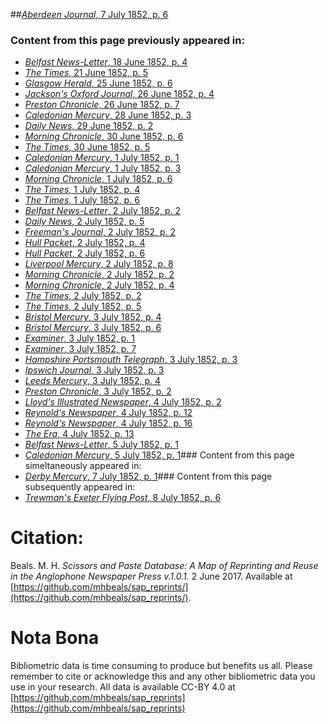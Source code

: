 ##[*Aberdeen Journal*, 7 July 1852, p. 6](https://mhbeals.github.io/sap_html/Aberdeen-Journal/Aberdeen-Journal-7-July-1852-p-6)

### Content from this page previously appeared in:
+ [*Belfast News-Letter*, 18 June 1852, p. 4](https://mhbeals.github.io/sap_html/Belfast-News-Letter/Belfast-News-Letter-18-June-1852-p-4)
+ [*The Times*, 21 June 1852, p. 5](https://mhbeals.github.io/sap_html/The-Times/The-Times-21-June-1852-p-5)
+ [*Glasgow Herald*, 25 June 1852, p. 6](https://mhbeals.github.io/sap_html/Glasgow-Herald/Glasgow-Herald-25-June-1852-p-6)
+ [*Jackson's Oxford Journal*, 26 June 1852, p. 4](https://mhbeals.github.io/sap_html/Jackson's-Oxford-Journal/Jackson's-Oxford-Journal-26-June-1852-p-4)
+ [*Preston Chronicle*, 26 June 1852, p. 7](https://mhbeals.github.io/sap_html/Preston-Chronicle/Preston-Chronicle-26-June-1852-p-7)
+ [*Caledonian Mercury*, 28 June 1852, p. 3](https://mhbeals.github.io/sap_html/Caledonian-Mercury/Caledonian-Mercury-28-June-1852-p-3)
+ [*Daily News*, 29 June 1852, p. 2](https://mhbeals.github.io/sap_html/Daily-News/Daily-News-29-June-1852-p-2)
+ [*Morning Chronicle*, 30 June 1852, p. 6](https://mhbeals.github.io/sap_html/Morning-Chronicle/Morning-Chronicle-30-June-1852-p-6)
+ [*The Times*, 30 June 1852, p. 5](https://mhbeals.github.io/sap_html/The-Times/The-Times-30-June-1852-p-5)
+ [*Caledonian Mercury*, 1 July 1852, p. 1](https://mhbeals.github.io/sap_html/Caledonian-Mercury/Caledonian-Mercury-1-July-1852-p-1)
+ [*Caledonian Mercury*, 1 July 1852, p. 3](https://mhbeals.github.io/sap_html/Caledonian-Mercury/Caledonian-Mercury-1-July-1852-p-3)
+ [*Morning Chronicle*, 1 July 1852, p. 6](https://mhbeals.github.io/sap_html/Morning-Chronicle/Morning-Chronicle-1-July-1852-p-6)
+ [*The Times*, 1 July 1852, p. 4](https://mhbeals.github.io/sap_html/The-Times/The-Times-1-July-1852-p-4)
+ [*The Times*, 1 July 1852, p. 6](https://mhbeals.github.io/sap_html/The-Times/The-Times-1-July-1852-p-6)
+ [*Belfast News-Letter*, 2 July 1852, p. 2](https://mhbeals.github.io/sap_html/Belfast-News-Letter/Belfast-News-Letter-2-July-1852-p-2)
+ [*Daily News*, 2 July 1852, p. 5](https://mhbeals.github.io/sap_html/Daily-News/Daily-News-2-July-1852-p-5)
+ [*Freeman's Journal*, 2 July 1852, p. 2](https://mhbeals.github.io/sap_html/Freeman's-Journal/Freeman's-Journal-2-July-1852-p-2)
+ [*Hull Packet*, 2 July 1852, p. 4](https://mhbeals.github.io/sap_html/Hull-Packet/Hull-Packet-2-July-1852-p-4)
+ [*Hull Packet*, 2 July 1852, p. 6](https://mhbeals.github.io/sap_html/Hull-Packet/Hull-Packet-2-July-1852-p-6)
+ [*Liverpool Mercury*, 2 July 1852, p. 8](https://mhbeals.github.io/sap_html/Liverpool-Mercury/Liverpool-Mercury-2-July-1852-p-8)
+ [*Morning Chronicle*, 2 July 1852, p. 2](https://mhbeals.github.io/sap_html/Morning-Chronicle/Morning-Chronicle-2-July-1852-p-2)
+ [*Morning Chronicle*, 2 July 1852, p. 4](https://mhbeals.github.io/sap_html/Morning-Chronicle/Morning-Chronicle-2-July-1852-p-4)
+ [*The Times*, 2 July 1852, p. 2](https://mhbeals.github.io/sap_html/The-Times/The-Times-2-July-1852-p-2)
+ [*The Times*, 2 July 1852, p. 5](https://mhbeals.github.io/sap_html/The-Times/The-Times-2-July-1852-p-5)
+ [*Bristol Mercury*, 3 July 1852, p. 4](https://mhbeals.github.io/sap_html/Bristol-Mercury/Bristol-Mercury-3-July-1852-p-4)
+ [*Bristol Mercury*, 3 July 1852, p. 6](https://mhbeals.github.io/sap_html/Bristol-Mercury/Bristol-Mercury-3-July-1852-p-6)
+ [*Examiner*, 3 July 1852, p. 1](https://mhbeals.github.io/sap_html/Examiner/Examiner-3-July-1852-p-1)
+ [*Examiner*, 3 July 1852, p. 7](https://mhbeals.github.io/sap_html/Examiner/Examiner-3-July-1852-p-7)
+ [*Hampshire Portsmouth Telegraph*, 3 July 1852, p. 3](https://mhbeals.github.io/sap_html/Hampshire-Portsmouth-Telegraph/Hampshire-Portsmouth-Telegraph-3-July-1852-p-3)
+ [*Ipswich Journal*, 3 July 1852, p. 3](https://mhbeals.github.io/sap_html/Ipswich-Journal/Ipswich-Journal-3-July-1852-p-3)
+ [*Leeds Mercury*, 3 July 1852, p. 4](https://mhbeals.github.io/sap_html/Leeds-Mercury/Leeds-Mercury-3-July-1852-p-4)
+ [*Preston Chronicle*, 3 July 1852, p. 2](https://mhbeals.github.io/sap_html/Preston-Chronicle/Preston-Chronicle-3-July-1852-p-2)
+ [*Lloyd's Illustrated Newspaper*, 4 July 1852, p. 2](https://mhbeals.github.io/sap_html/Lloyd's-Illustrated-Newspaper/Lloyd's-Illustrated-Newspaper-4-July-1852-p-2)
+ [*Reynold's Newspaper*, 4 July 1852, p. 12](https://mhbeals.github.io/sap_html/Reynold's-Newspaper/Reynold's-Newspaper-4-July-1852-p-12)
+ [*Reynold's Newspaper*, 4 July 1852, p. 16](https://mhbeals.github.io/sap_html/Reynold's-Newspaper/Reynold's-Newspaper-4-July-1852-p-16)
+ [*The Era*, 4 July 1852, p. 13](https://mhbeals.github.io/sap_html/The-Era/The-Era-4-July-1852-p-13)
+ [*Belfast News-Letter*, 5 July 1852, p. 1](https://mhbeals.github.io/sap_html/Belfast-News-Letter/Belfast-News-Letter-5-July-1852-p-1)
+ [*Caledonian Mercury*, 5 July 1852, p. 1](https://mhbeals.github.io/sap_html/Caledonian-Mercury/Caledonian-Mercury-5-July-1852-p-1)### Content from this page simeltaneously appeared in:
+ [*Derby Mercury*, 7 July 1852, p. 1](https://mhbeals.github.io/sap_html/Derby-Mercury/Derby-Mercury-7-July-1852-p-1)### Content from this page subsequently appeared in:
+ [*Trewman's Exeter Flying Post*, 8 July 1852, p. 6](https://mhbeals.github.io/sap_html/Trewman's-Exeter-Flying-Post/Trewman's-Exeter-Flying-Post-8-July-1852-p-6)
                    
# Citation: 

Beals. M. H. *Scissors and Paste Database: A Map of Reprinting and Reuse in the Anglophone Newspaper Press v.1.0.1.* 2 June 2017. Available at [https://github.com/mhbeals/sap_reprints/](https://github.com/mhbeals/sap_reprints/). 
                    
# Nota Bona

Bibliometric data is time consuming to produce but benefits us all. Please remember to cite or acknowledge this and any other bibliometric data you use in your research. All data is available CC-BY 4.0 at [https://github.com/mhbeals/sap_reprints](https://github.com/mhbeals/sap_reprints)